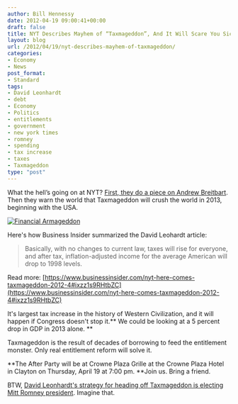 ```yaml
---
author: Bill Hennessy
date: 2012-04-19 09:00:41+00:00
draft: false
title: NYT Describes Mayhem of “Taxmageddon”, And It Will Scare You Sick
layout: blog
url: /2012/04/19/nyt-describes-mayhem-of-taxmageddon/
categories:
- Economy
- News
post_format:
- Standard
tags:
- David Leonhardt
- debt
- Economy
- Politics
- entitlements
- government
- new york times
- romney
- spending
- tax increase
- taxes
- Taxmageddon
type: "post"
---
```


What the hell’s going on at NYT?  [First, they do a piece on Andrew Breitbart](https://wp.me/p1rM8l-36C). Then they warn the world that Taxmageddon will crush the world in 2013, beginning with the USA.

[![Financial Armageddon](https://ludicrite.files.wordpress.com/2012/04/financial-armageddon.jpg)
](https://ludicrite.files.wordpress.com/2012/04/financial-armageddon.jpg)

Here's how Business Insider summarized the David Leohardt article:


> Basically, with no changes to current law, taxes will rise for everyone, and after tax, inflation-adjusted income for the average American will drop to 1998 levels.

Read more: [https://www.businessinsider.com/nyt-here-comes-taxmageddon-2012-4#ixzz1s9RHtbZC](https://www.businessinsider.com/nyt-here-comes-taxmageddon-2012-4#ixzz1s9RHtbZC)


It's largest tax increase in the history of Western Civilization, and it will happen if Congress doesn't stop it.** We could be looking at a 5 percent drop in GDP in 2013 alone.  **

Taxmageddon is the result of decades of borrowing to feed the entitlement monster. Only real entitlement reform will solve it.

**The After Party will be at Crowne Plaza Grille at the Crowne Plaza Hotel in Clayton on Thursday, April 19 at 7:00 pm.  **Join us.  Bring a friend.

BTW, [David Leonhardt's strategy for heading off Taxmageddon is electing Mitt Romney president](https://www.nytimes.com/2012/04/15/sunday-review/coming-soon-taxmageddon.html?_r=2&ref=opinion&pagewanted=all).  Imagine that.
